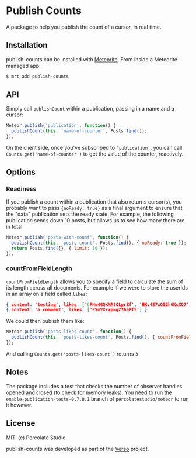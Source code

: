 # Publish Counts

A package to help you publish the count of a cursor, in real time.

## Installation

publish-counts can be installed with [Meteorite](https://github.com/oortcloud/meteorite/). From inside a Meteorite-managed app:

``` sh
$ mrt add publish-counts
```

## API

Simply call `publishCount` within a publication, passing in a name and a cursor:

```js
Meteor.publish('publication', function() {
  publishCount(this, 'name-of-counter', Posts.find());
});
```

On the client side, once you've subscribed to `'publication'`, you can call `Counts.get('name-of-counter')` to get the value of the counter, reactively.

## Options

### Readiness

If you publish a count within a publication that also returns cursor(s), you probably want to pass `{noReady: true}` as a final argument to ensure that the "data" publication sets the ready state. For example, the following publication sends down 10 posts, but allows us to see how many there are in total:

```js
Meteor.publish('posts-with-count', function() {
  publishCount(this, 'posts-count', Posts.find(), { noReady: true });
  return Posts.find({}, { limit: 10 });
});
```

### countFromFieldLength

`countFromFieldLength` allows you to specify a field to calculate the sum of its length across all documents.
For example if we were to store the userIds in an array on a field called `likes`:

```json
{ content: 'testing', likes: ['6PNw4GQKMA8CLprZf', 'HKv4S7xQ52h6KsXQ7'] },
{ content: 'a comment', likes: ['PSmYXrxpwg276aPf5'] }
```

We could then publish them like:

```js
Meteor.publish('posts-likes-count', function() {
  publishCount(this, 'posts-likes-count', Posts.find(), { countFromFieldLength: 'likes' });
});
```

And calling `Counts.get('posts-likes-count')` returns `3`

## Notes

The package includes a test that checks the number of observer handles opened and closed (to check for memory leaks). You need to run the `enable-publication-tests-0.7.0.1` branch of `percolatestudio/meteor` to run it however.

## License 

MIT. (c) Percolate Studio

publish-counts was developed as part of the [Verso](http://versoapp.com) project.
